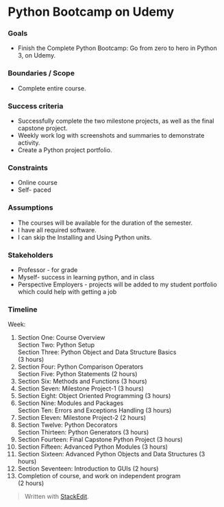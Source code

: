 # Python Bootcamp on Udemy
<h3 id="goals">Goals</h3>
<ul>
<li>Finish the Complete Python Bootcamp: Go from zero to hero in Python 3, on Udemy.</li>
</ul>
<h3 id="boundaries--scope">Boundaries / Scope</h3>
<ul>
<li>Complete entire course.</li>
</ul>
<h3 id="success-criteria">Success criteria</h3>
<ul>
<li>Successfully complete the two milestone projects, as well as the final capstone project.</li>
<li>Weekly work log with screenshots and summaries to demonstrate activity.</li>
<li>Create a Python project portfolio.</li>
</ul>
<h3 id="constraints">Constraints</h3>
<ul>
<li>Online course</li>
<li>Self- paced</li>
</ul>
<h3 id="assumptions">Assumptions</h3>
<ul>
<li>The courses will be available for the duration of the semester.</li>
<li>I have all required software.</li>
<li>I can skip the Installing and Using Python units.</li>
</ul>
<h3 id="stakeholders">Stakeholders</h3>
<ul>
<li>Professor - for grade</li>
<li>Myself- success in learning python, and in class</li>
<li>Perspective Employers - projects will be added to my student portfolio which could help with getting a job</li>
</ul>
<h3 id="timeline">Timeline</h3>
<p>Week:</p>
<ol>
<li>Section One: Course Overview<br>
Section Two: Python Setup<br>
Section Three: Python Object and Data Structure Basics<br>
(3 hours)</li>
<li>Section Four: Python Comparison Operators<br>
Section Five: Python Statements (2 hours)</li>
<li>Section Six: Methods and Functions (3 hours)</li>
<li>Section Seven: Milestone Project-1 (3 hours)</li>
<li>Section Eight: Object Oriented Programming (3 hours)</li>
<li>Section Nine: Modules and Packages<br>
Section Ten: Errors and Exceptions Handling (3 hours)</li>
<li>Section Eleven: Milestone Project-2 (2 hours)</li>
<li>Section Twelve: Python Decorators<br>
Section Thirteen: Python Generators (3 hours)</li>
<li>Section Fourteen: Final Capstone Python Project (3 hours)</li>
<li>Section Fifteen: Advanced Python Modules (3 hours)</li>
<li>Section Sixteen: Advanced Python Objects and Data Structures (3 hours)</li>
<li>Section  Seventeen: Introduction to GUIs (2 hours)</li>
<li>Completion of course, and work on independent program<br>
(2 hours)</li>
</ol>
<blockquote>
<p>Written with <a href="https://stackedit.io/">StackEdit</a>.</p>
</blockquote>
